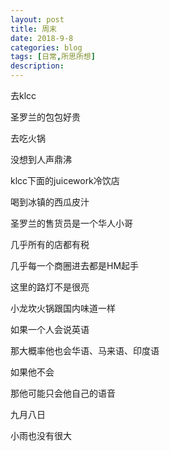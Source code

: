 ```yaml
---
layout: post
title: 周末
date: 2018-9-8
categories: blog
tags: [日常,所思所想]
description: 
---
```


去klcc

圣罗兰的包包好贵

去吃火锅

没想到人声鼎沸

klcc下面的juicework冷饮店

喝到冰镇的西瓜皮汁

圣罗兰的售货员是一个华人小哥

几乎所有的店都有税

几乎每一个商圈进去都是HM起手

这里的路灯不是很亮

小龙坎火锅跟国内味道一样

如果一个人会说英语

那大概率他也会华语、马来语、印度语

如果他不会

那他可能只会他自己的语音

九月八日

小雨也没有很大


